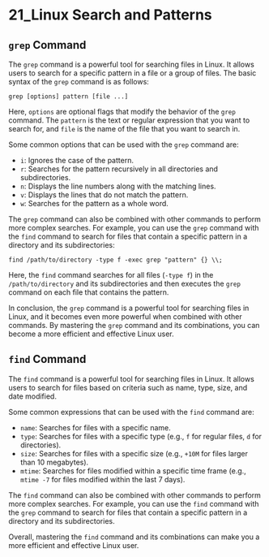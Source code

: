 # 21_Linux Search and Patterns

## `grep` Command

The `grep` command is a powerful tool for searching files in Linux. It allows users to search for a specific pattern in a file or a group of files. The basic syntax of the `grep` command is as follows:

```
grep [options] pattern [file ...]

```

Here, `options` are optional flags that modify the behavior of the `grep` command. The `pattern` is the text or regular expression that you want to search for, and `file` is the name of the file that you want to search in.

Some common options that can be used with the `grep` command are:

- `i`: Ignores the case of the pattern.
- `r`: Searches for the pattern recursively in all directories and subdirectories.
- `n`: Displays the line numbers along with the matching lines.
- `v`: Displays the lines that do not match the pattern.
- `w`: Searches for the pattern as a whole word.

The `grep` command can also be combined with other commands to perform more complex searches. For example, you can use the `grep` command with the `find` command to search for files that contain a specific pattern in a directory and its subdirectories:

```
find /path/to/directory -type f -exec grep "pattern" {} \\;

```

Here, the `find` command searches for all files (`-type f`) in the `/path/to/directory` and its subdirectories and then executes the `grep` command on each file that contains the pattern.

In conclusion, the `grep` command is a powerful tool for searching files in Linux, and it becomes even more powerful when combined with other commands. By mastering the `grep` command and its combinations, you can become a more efficient and effective Linux user.

## `find` Command

The `find` command is a powerful tool for searching files in Linux. It allows users to search for files based on criteria such as name, type, size, and date modified.

Some common expressions that can be used with the `find` command are:

- `name`: Searches for files with a specific name.
- `type`: Searches for files with a specific type (e.g., `f` for regular files, `d` for directories).
- `size`: Searches for files with a specific size (e.g., `+10M` for files larger than 10 megabytes).
- `mtime`: Searches for files modified within a specific time frame (e.g., `mtime -7` for files modified within the last 7 days).

The `find` command can also be combined with other commands to perform more complex searches. For example, you can use the `find` command with the `grep` command to search for files that contain a specific pattern in a directory and its subdirectories.

Overall, mastering the `find` command and its combinations can make you a more efficient and effective Linux user.